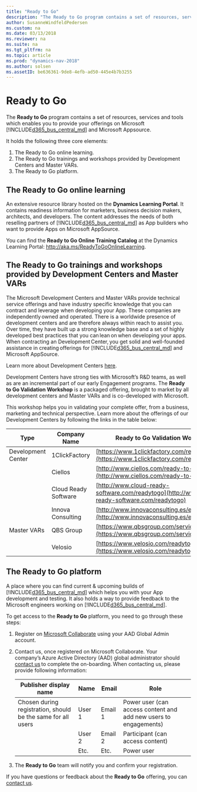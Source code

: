 ```yaml
---
title: "Ready to Go"
description: "The Ready to Go program contains a set of resources, services and tools to support Microsoft Dynamics 365 Business Central."
author: SusanneWindfeldPedersen
ms.custom: na
ms.date: 03/13/2018
ms.reviewer: na
ms.suite: na
ms.tgt_pltfrm: na
ms.topic: article
ms.prod: "dynamics-nav-2018"
ms.author: solsen
ms.assetID: be636361-9de8-4efb-ad50-445e4b7b3255
---
```


# Ready to Go
The **Ready to Go** program contains a set of resources, services and tools which enables you to provide your offerings on Microsoft [!INCLUDE[d365_bus_central_md](../includes/d365_bus_central_md.md)] and Microsoft Appsource.     

It holds the following three core elements:

1. The Ready to Go online learning.
2. The Ready to Go trainings and workshops provided by Development Centers and Master VARs.
3. The Ready to Go platform.

## The Ready to Go online learning
An extensive resource library hosted on the **Dynamics Learning Portal**. It contains readiness information for marketers, business decision makers, architects, and developers. The content addresses the needs of both reselling partners of [!INCLUDE[d365_bus_central_md](../includes/d365_bus_central_md.md)] as App builders who want to provide Apps on Microsoft AppSource. 

You can find the **Ready to Go Online Training Catalog** at the Dynamics Learning Portal: http://aka.ms/ReadyToGoOnlineLearning. 

## The Ready to Go trainings and workshops provided by Development Centers and Master VARs
The Microsoft Development Centers and Master VARs provide technical service offerings and have industry specific knowledge that you can contract and leverage when developing your App. These companies are independently owned and operated.  There is a worldwide presence of development centers and are therefore always within reach to assist you. Over time, they have built up a strong knowledge base and a set of highly developed best practices that you can lean on when developing your apps. When contracting an Development Center, you get solid and well-founded assistance in creating offerings for [!INCLUDE[d365_bus_central_md](../includes/d365_bus_central_md.md)] and Microsoft AppSource.  

Learn more about Development Centers [here](https://mbs2.microsoft.com/ecsts/login?signin=df674c6c7559ddc58e42ef30e355498e).

Development Centers have strong ties with Microsoft’s R&D teams, as well as are an incremental part of our early Engagement programs. The **Ready to Go Validation Workshop** is a packaged offering, brought to market by all development centers and Master VARs and is co-developed with Microsoft. 
 
This workshop helps you in validating your complete offer, from a business, marketing and technical perspective. Learn more about the offerings of our Development Centers by following the links in the table below: 

|Type|Company Name        |**Ready to Go** Validation Workshop|
|----|--------------------|------------------|
|Development Center       |1ClickFactory|[https://www.1clickfactory.com/readytogo/](https://www.1clickfactory.com/ready-to-go/)|
|    |Ciellos             | [http://www.ciellos.com/ready-to-go](http://www.ciellos.com/ready-to-go)   |  
|    |Cloud Ready Software|[http://www.cloud-ready-software.com/readytogo](http://www.cloud-ready-software.com/readytogo)  |
|    |Innova Consulting   |[http://www.innovaconsulting.es/en/readytogo/](http://www.innovaconsulting.es/en/readytogo/)   |
|Master VARs|QBS Group    |[https://www.qbsgroup.com/service/readytogo/](https://www.qbsgroup.com/service/readytogo/)  |
|    |Velosio             |[https://www.velosio.com/readytogo/](https://www.velosio.com/readytogo/)  |

## The Ready to Go platform
A place where you can find current & upcoming builds of [!INCLUDE[d365_bus_central_md](../includes/d365_bus_central_md.md)] which helps you with your App development and testing. It also holds a way to provide feedback to the Microsoft engineers working on [!INCLUDE[d365_bus_central_md](../includes/d365_bus_central_md.md)].

To get access to the **Ready to Go** platform, you need to go through these steps: 

1. Register on [Microsoft Collaborate](http://aka.ms/Collaborate) using your AAD Global Admin account. 
2. Contact us, once registered on Microsoft Collaborate. Your company’s Azure Active Directory (AAD) global administrator should [contact us](mailto:dyn365bep@microsoft.com) to complete the on-boarding. When contacting us, please provide following information:  

    |Publisher display name|Name|Email|Role |
    |----------------------|----|-----|-----|
    |Chosen during registration, should be the same for all users|User 1|Email 1|Power user (can access content and add new users to engagements)| 
    ||User 2|Email 2 |Participant (can access content)| 
    ||Etc.|Etc.|Power user| 

3. The **Ready to Go** team will notify you and confirm your registration.

If you have questions or feedback about the **Ready to Go** offering, you can [contact us](mailto:dyn365bep@microsoft.com). 


